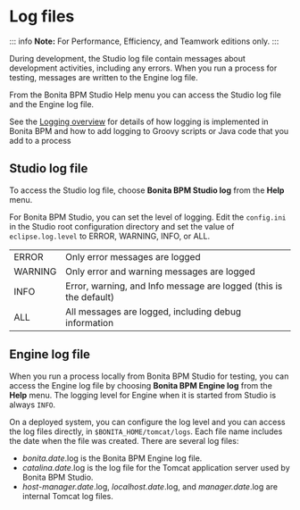 # Log files

::: info
**Note:** For Performance, Efficiency, and Teamwork editions only.
:::

During development, the Studio log file contain messages about development activities, including any errors.
When you run a process for testing, messages are written to the Engine log file.

From the Bonita BPM Studio Help menu you can access the Studio log file 
and the Engine log file.

See the [Logging overview](logging.md) for details of how logging is implemented in Bonita BPM and how to add logging to Groovy scripts or Java code that you add to a process

## Studio log file

To access the Studio log file, choose **Bonita BPM Studio log** from the **Help** menu.

For Bonita BPM Studio, you can set the level of logging. Edit the `config.ini` in the Studio root configuration directory and set the value of `eclipse.log.level` to ERROR, WARNING, INFO, or ALL.

| | |
|:-|:-|
| ERROR | Only error messages are logged| 
| WARNING | Only error and warning messages are logged| 
| INFO | Error, warning, and Info message are logged (this is the default)| 
| ALL | All messages are logged, including debug information| 

## Engine log file

When you run a process locally from Bonita BPM Studio for testing, you can access the Engine log file by choosing **Bonita BPM Engine log** from the **Help** menu. 
The logging level for Engine when it is started from Studio is always `INFO`. 

On a deployed system, you can configure the log level and you can access the log files directly, in `$BONITA_HOME/tomcat/logs`. 
Each file name includes the date when the file was created. There are several log files:

* _bonita.date_.log is the Bonita BPM Engine log file.
* _catalina.date_.log is the log file for the Tomcat application server used by Bonita BPM Studio.
* _host-manager.date_.log, _localhost.date_.log, and _manager.date_.log are internal Tomcat log files.
